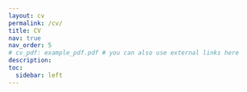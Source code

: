 ```yaml
---
layout: cv
permalink: /cv/
title: CV
nav: true
nav_order: 5
# cv_pdf: example_pdf.pdf # you can also use external links here
description: 
toc:
  sidebar: left
---
```

